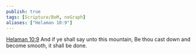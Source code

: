 ```yaml
---
publish: true
tags: [Scripture/BoM, noGraph]
aliases: ["Helaman 10:9"]
---
```

[Helaman 10:9](https://churchofjesuschrist.org/study/scriptures/bofm/hel/10?lang=eng&id=p9#p9) And if ye shall say unto this mountain, Be thou cast down and become smooth, it shall be done.
